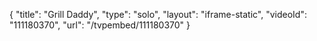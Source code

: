 {
    "title": "Grill Daddy",
    "type": "solo",
    "layout": "iframe-static",
    "videoId": "111180370",
    "url": "\/tvpembed\/111180370"
}